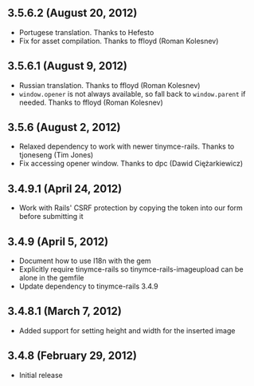 ## 3.5.6.2 (August 20, 2012)

* Portugese translation. Thanks to Hefesto
* Fix for asset compilation. Thanks to ffloyd (Roman Kolesnev)

## 3.5.6.1 (August 9, 2012)

* Russian translation. Thanks to ffloyd (Roman Kolesnev)
* `window.opener` is not always available, so fall back to `window.parent` if needed. Thanks to ffloyd (Roman Kolesnev)

## 3.5.6 (August 2, 2012)

* Relaxed dependency to work with newer tinymce-rails. Thanks to tjoneseng (Tim Jones)
* Fix accessing opener window. Thanks to dpc (Dawid Ciężarkiewicz)

## 3.4.9.1 (April 24, 2012)

* Work with Rails' CSRF protection by copying the token into our form before submitting it

## 3.4.9 (April 5, 2012)

* Document how to use I18n with the gem
* Explicitly require tinymce-rails so tinymce-rails-imageupload can be alone in the gemfile
* Update dependency to tinymce-rails 3.4.9

## 3.4.8.1 (March 7, 2012)

* Added support for setting height and width for the inserted image

## 3.4.8 (February 29, 2012)

* Initial release
